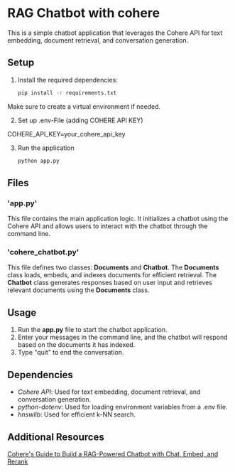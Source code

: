 # RAG Chatbot with cohere

This is a simple chatbot application that leverages the Cohere API for text embedding, document retrieval, and conversation generation.

## Setup

1. Install the required dependencies:

   ```bash
   pip install -r requirements.txt

Make sure to create a virtual environment if needed.

2. Set up .env-File (adding COHERE API KEY)

COHERE_API_KEY=your_cohere_api_key

3. Run the application

   ```bash
   python app.py


## Files

### 'app.py'

This file contains the main application logic. It initializes a chatbot using the Cohere API and allows users to interact with the chatbot through the command line.

### 'cohere_chatbot.py'

This file defines two classes: **Documents** and **Chatbot**. The **Documents** class loads, embeds, and indexes documents for efficient retrieval. The **Chatbot** class generates responses based on user input and retrieves relevant documents using the **Documents** class.

## Usage

1. Run the **app.py** file to start the chatbot application.
2. Enter your messages in the command line, and the chatbot will respond based on the documents it has indexed.
3. Type "quit" to end the conversation.

## Dependencies

- *Cohere API*: Used for text embedding, document retrieval, and conversation generation.
- *python-dotenv*: Used for loading environment variables from a .env file.
- *hnswlib*: Used for efficient k-NN search.

## Additional Resources

[Cohere's Guide to Build a RAG-Powered Chatbot with Chat, Embed, and Rerank](https://txt.cohere.com/rag-chatbot/)

